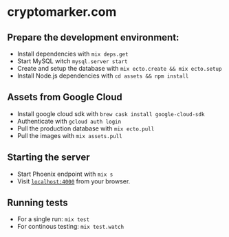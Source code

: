 # cryptomarker.com

## Prepare the development environment:

  * Install dependencies with `mix deps.get`
  * Start MySQL witch `mysql.server start`
  * Create and setup the database with `mix ecto.create && mix ecto.setup`
  * Install Node.js dependencies with `cd assets && npm install`

## Assets from Google Cloud

  * Install google cloud sdk with `brew cask install google-cloud-sdk`
  * Authenticate with `gcloud auth login`
  * Pull the production database with `mix ecto.pull`
  * Pull the images with `mix assets.pull`

## Starting the server

  * Start Phoenix endpoint with `mix s`
  * Visit [`localhost:4000`](http://localhost:4000) from your browser.

## Running tests

  * For a single run: `mix test`
  * For continous testing: `mix test.watch`
